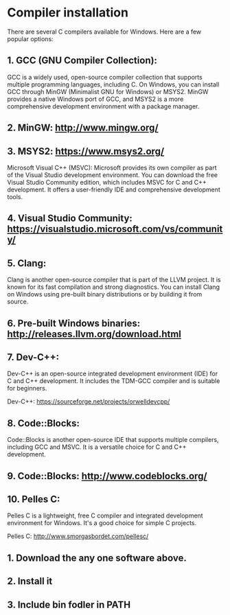 # Compiler installation


There are several C compilers available for Windows. Here are a few popular options:

## 1. GCC (GNU Compiler Collection):
GCC is a widely used, open-source compiler collection that supports multiple programming languages, including C. On Windows, you can install GCC through MinGW (Minimalist GNU for Windows) or MSYS2. MinGW provides a native Windows port of GCC, and MSYS2 is a more comprehensive development environment with a package manager.

## 2. MinGW: http://www.mingw.org/
## 3. MSYS2: https://www.msys2.org/
Microsoft Visual C++ (MSVC):
Microsoft provides its own compiler as part of the Visual Studio development environment. You can download the free Visual Studio Community edition, which includes MSVC for C and C++ development. It offers a user-friendly IDE and comprehensive development tools.

## 4. Visual Studio Community: https://visualstudio.microsoft.com/vs/community/
## 5. Clang:
Clang is another open-source compiler that is part of the LLVM project. It is known for its fast compilation and strong diagnostics. You can install Clang on Windows using pre-built binary distributions or by building it from source.

## 6. Pre-built Windows binaries: http://releases.llvm.org/download.html
## 7. Dev-C++:
Dev-C++ is an open-source integrated development environment (IDE) for C and C++ development. It includes the TDM-GCC compiler and is suitable for beginners.

Dev-C++: https://sourceforge.net/projects/orwelldevcpp/
## 8. Code::Blocks:
Code::Blocks is another open-source IDE that supports multiple compilers, including GCC and MSVC. It is a versatile choice for C and C++ development.

## 9. Code::Blocks: http://www.codeblocks.org/
## 10. Pelles C:
Pelles C is a lightweight, free C compiler and integrated development environment for Windows. It's a good choice for simple C projects.

Pelles C: http://www.smorgasbordet.com/pellesc/

## 1. Download the any one software above.
## 2. Install it
## 3. Include bin fodler in PATH
